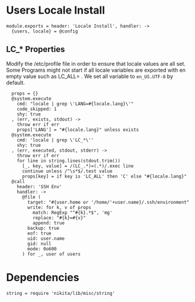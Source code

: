 
# Users Locale Install

    module.exports = header: 'Locale Install', handler: ->
      {users, locale} = @config

## LC_* Properties

Modify the /etc/profile file in order to ensure that locale values are all set.
Some Programs might not start if all locale variables are exported with en empty value
such as LC_ALL= . We set all variable to `en_US.UTF-8` by default.

      props = {}
      @system.execute
        cmd: "locale | grep \'LANG=#{locale.lang}\'"
        code_skipped: 1
        shy: true
      , (err, exists, stdout) ->
        throw err if err
        props['LANG'] = "#{locale.lang}" unless exists
      @system.execute
        cmd: 'locale | grep \'LC_*\''
        shy: true
      , (err, executed, stdout, stderr) ->
        throw err if err
        for line in string.lines(stdout.trim())
          [_, key, value] = /(LC_.*)=(.*)/.exec line
          continue unless /^\s*$/.test value
          props[key] = if key is 'LC_ALL' then 'C' else "#{locale.lang}"
      @call 
        header: 'SSH Env'
        handler: ->
          @file (
            target: "#{user.home or '/home/'+user.name}/.ssh/environment"
            write: for k, v of props
              match: RegExp "^#{k}.*$", 'mg'
              replace: "#{k}=#{v}"
              append: true
            backup: true
            eof: true
            uid: user.name
            gid: null
            mode: 0o600
          ) for _, user of users

# Dependencies

    string = require 'nikita/lib/misc/string'
